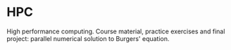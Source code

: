 # HPC
High performance computing. Course material, practice exercises and final project: parallel numerical solution to Burgers' equation.
